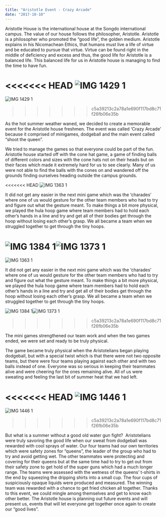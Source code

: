 ```yaml
---
title: "Aristotle Event - Crazy Arcade"
date: "2017-10-10"
---
```


Aristotle House is the international house at the Songdo international campus. The value of our house follows the philosopher, Aristotle. Aristotle is a philosopher who promoted the “good life”, the golden medium. Aristotle explains in his Nicomachean Ethics, that humans must live a life of virtue and be educated to pursue that virtue. Virtue can be found right in the middle of deficiency and excess and thus, the good life for Aristotle is a balanced life. This balanced life for us in Aristotle house is managing to find the time to have fun.

<<<<<<< HEAD
![IMG 1429 1](./images/IMG_1429-1.jpg)
=======
![IMG 1429 1](images/IMG_1429-1.jpg)
>>>>>>> c5a39213c2a78a1e690f117bd8c71f26fb06e35b

As the hot summer weather waned, we decided to create a memorable event for the Aristotle house freshmen. The event was called ‘Crazy Arcade’ because it comprised of minigames, dodgeball and the main event called “shoot the queen”.

We tried to manage the games so that everyone could be part of the fun. Aristotle house started off with the cone hat game, a game of finding balls of different colors and sizes with the cone hats not on their heads but on their faces which made it extremely hard for us to see clearly. Many of us were not able to find the balls with the cones on and wandered off the grounds finding ourselves heading outside the campus grounds.

<<<<<<< HEAD
![IMG 1363 1](./images/IMG_1363-1.jpg)

It did not get any easier in the next mini game which was the ‘charades’ where one of us would gesture for the other team members who had to try and figure out what the gesture meant. To make things a bit more physical, we played the hula hoop game where team members had to hold each other’s hands in a line and try and get all of their bodies get through the hoop without losing each other’s grasp. We all became a team when we struggled together to get through the tiny hoops.

![IMG 1384 1](./images/IMG_1384-1.jpg)![IMG 1373 1](./images/IMG_1373-1.jpg)
=======
![IMG 1363 1](images/IMG_1363-1.jpg)

It did not get any easier in the next mini game which was the ‘charades’ where one of us would gesture for the other team members who had to try and figure out what the gesture meant. To make things a bit more physical, we played the hula hoop game where team members had to hold each other’s hands in a line and try and get all of their bodies get through the hoop without losing each other’s grasp. We all became a team when we struggled together to get through the tiny hoops.

![IMG 1384 1](images/IMG_1384-1.jpg)![IMG 1373 1](images/IMG_1373-1.jpg)
>>>>>>> c5a39213c2a78a1e690f117bd8c71f26fb06e35b

The mini games strengthened our team work and when the two games ended, we were set and ready to be truly physical.

The game became truly physical when the Aristotelians began playing dodgeball, but with a special twist which is that there were not two opposite teams, but there were four teams playing against each other and with two balls instead of one. Everyone was so serious in keeping their teammates alive and were cheering for the ones remaining alive. All of us were sweating and feeling the last bit of summer heat that we had left.

<<<<<<< HEAD
![IMG 1446 1](./images/IMG_1446-1.jpg)
=======
![IMG 1446 1](images/IMG_1446-1.jpg)
>>>>>>> c5a39213c2a78a1e690f117bd8c71f26fb06e35b

But what is a summer without a good old water gun fight?  Aristotelians were truly savoring the good life when our sweat from dodgeball was rewarded with cool sprays of water. Our four teams had our own territories which were safety zones for “queens”, the leader of the group who had to try and avoid getting wet. The other teammates were protecting and covering for their queens but at the same time had to try to get out from their safety zone to get hold of the super guns which had a much longer range. The teams were assessed with the wetness of the queens’ t-shirts in the end by squeezing the dripping shirts into a small cup. The four cups of suspiciously opaque liquids were produced and measured. The winning team was rewarded with a chance to get fried chicken all together. Thanks to this event, we could mingle among themselves and get to know each other better. The Aristotle house is planning out future events and will present us, events that will let everyone get together once again to create our “good lives”.
